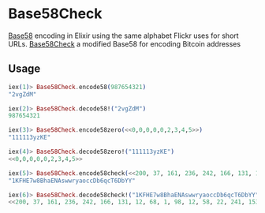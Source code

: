 Base58Check
===========

[Base58](http://en.wikipedia.org/wiki/Base58) encoding in Elixir using the same alphabet Flickr uses for short URLs.
[Base58Check](https://en.bitcoin.it/wiki/Base58Check_encoding) a modified Base58 for encoding Bitcoin addresses

Usage
-----

```elixir
iex(1)> Base58Check.encode58(987654321)
"2vgZdM"

iex(2)> Base58Check.decode58!("2vgZdM")
987654321

iex(3)> Base58Check.encode58zero(<<0,0,0,0,0,2,3,4,5>>)
"111113yzKE"

iex(4)> Base58Check.decode58zero!("111113yzKE")
<<0,0,0,0,0,2,3,4,5>>

iex(5)> Base58Check.encode58check(<<200, 37, 161, 236, 242, 166, 131, 12, 68, 1, 98, 12, 58, 22, 241, 153, 80, 87, 194, 171>>, :p2pkh, :main)
"1KFHE7w8BhaENAswwryaoccDb6qcT6DbYY"

iex(6)> Base58Check.decode58check!("1KFHE7w8BhaENAswwryaoccDb6qcT6DbYY")
<<200, 37, 161, 236, 242, 166, 131, 12, 68, 1, 98, 12, 58, 22, 241, 153, 80, 87, 194, 171>>
```
